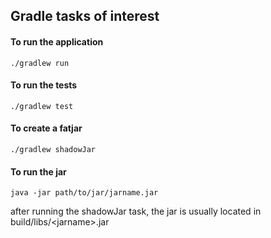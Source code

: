 ## Gradle tasks of interest
#### To run the application
```
./gradlew run

```

#### To run the tests
```
./gradlew test

```

#### To create a fatjar

```
./gradlew shadowJar
```

#### To run the jar
```
java -jar path/to/jar/jarname.jar
```
after running the shadowJar task, the jar is usually located in build/libs/\<jarname\>.jar